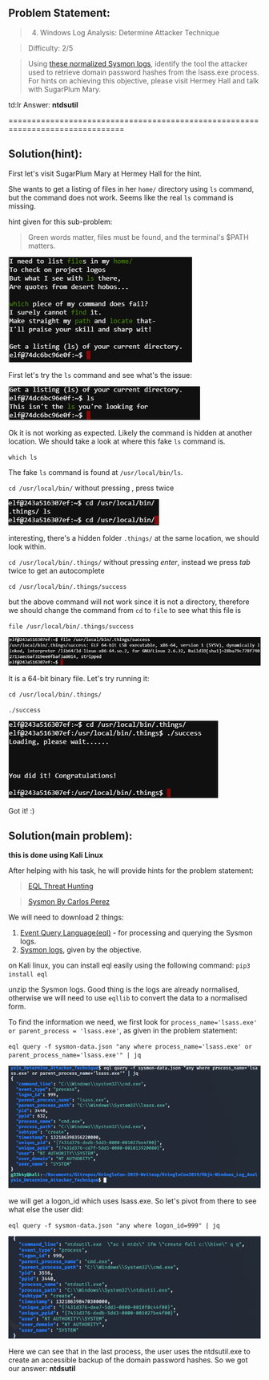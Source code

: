 ## Problem Statement:

> 4) Windows Log Analysis: Determine Attacker Technique

> Difficulty: 2/5

> Using [these normalized Sysmon logs](./sysmon-data.json.zip), identify the tool the attacker used to retrieve domain password hashes from the lsass.exe process. For hints on achieving this objective, please visit Hermey Hall and talk with SugarPlum Mary.

td:lr Answer: **ntdsutil**

===============================================================================
## Solution(hint):

First let's visit SugarPlum Mary at Hermey Hall for the hint.

She wants to get a listing of files in her `home/` directory using `ls` command, but the command does not work. Seems like the real `ls` command is missing.

hint given for this sub-problem:

> Green words matter, files must be found, and the terminal's $PATH matters.

![](./res/pic1.png)

First let's try the `ls` command and see what's the issue:


![](./res/pic2.png)

Ok it is not working as expected. 
Likely the command is hidden at another location.
We should take a look at where this fake `ls` command is.

`which ls`

The fake `ls` command is found at `/usr/local/bin/ls`.

`cd /usr/local/bin/` without pressing <enter>, press <tab> twice

![](./res/pic3.png)

interesting, there's a hidden folder `.things/` at the same location, we should look within.

`cd /usr/local/bin/.things/` without pressing _enter_, instead we press _tab_ twice to get an autocomplete 

`cd /usr/local/bin/.things/success`

but the above command will not work since it is not a directory, therefore we should change the command from `cd` to `file` to see what this file is

`file /usr/local/bin/.things/success`

![](./res/pic4.png)

It is a 64-bit binary file. Let's try running it:

`cd /usr/local/bin/.things/`

`./success`

![](./res/pic5.png)

Got it! :)

## Solution(main problem):

**this is done using Kali Linux**

After helping with his task, he will provide hints for the problem statement:

> [EQL Threat Hunting](https://pen-testing.sans.org/blog/2019/12/10/eql-threat-hunting/)

> [Sysmon By Carlos Perez](https://www.darkoperator.com/blog/2014/8/8/sysinternals-sysmon)

We will need to download 2 things:

1. [Event Query Language(eql)](https://github.com/endgameinc/eql) - for processing and querying the Sysmon logs.
2. [Sysmon logs](./sysmon-data.json.zip), given by the objective.

on Kali linux, you can install eql easily using the following command:
`pip3 install eql`

unzip the Sysmon logs. Good thing is the logs are already normalised, otherwise we will need to use `eqllib` to convert the data to a normalised form.

To find the information we need, we first look for `process_name='lsass.exe' or parent_process = 'lsass.exe'`, as given in the problem statement:

`eql query -f sysmon-data.json "any where process_name='lsass.exe' or parent_process_name='lsass.exe'" | jq`

![](./res/pic6.png)

we will get a logon_id which uses lsass.exe. So let's pivot from there to see what else the user did:

`eql query -f sysmon-data.json "any where logon_id=999" | jq`

![](./res/pic7.png)

Here we can see that in the last process, the user uses the ntdsutil.exe to create an accessible backup of the domain password hashes. So we got our answer: **ntdsutil**


